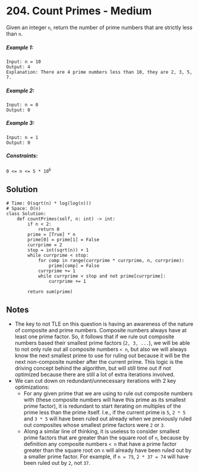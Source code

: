 # 204. Count Primes - Medium

Given an integer `n`, return the number of prime numbers that are strictly less than `n`.

##### Example 1:

```
Input: n = 10
Output: 4
Explanation: There are 4 prime numbers less than 10, they are 2, 3, 5, 7.
```

##### Example 2:

```
Input: n = 0
Output: 0
```

##### Example 3:

```
Input: n = 1
Output: 0
```

##### Constraints:

<code>0 <= n <= 5 * 10<sup>6</sup></code>

## Solution

```
# Time: O(sqrt(n) * log(log(n)))
# Space: O(n)
class Solution:
    def countPrimes(self, n: int) -> int:
        if n < 2:
            return 0
        prime = [True] * n
        prime[0] = prime[1] = False
        currprime = 2
        stop = int(sqrt(n)) + 1
        while currprime < stop:
            for comp in range(currprime * currprime, n, currprime):
                prime[comp] = False
            currprime += 1
            while currprime < stop and not prime[currprime]:
                currprime += 1
        
        return sum(prime)
```

## Notes
- The key to not TLE on this question is having an awareness of the nature of composite and prime numbers. Composite numbers always have at least one prime factor. So, it follows that if we rule out composite numbers based their smallest prime factors (`2, 3, ...`), we will be able to not only rule out all composite numbers `< n`, but also we will always know the next smallest prime to use for ruling out because it will be the next non-composite number after the current prime. This logic is the driving concept behind the algorithm, but will still time out if not optimized because there are still a lot of extra iterations involved.
- We can cut down on redundant/unnecessary iterations with 2 key optimizations:
    - For any given prime that we are using to rule out composite numbers with (these composite numbers will have this prime as its smallest prime factor), it is redundant to start iterating on multiples of the prime less than the prime itself. I.e., if the current prime is `5`, `2 * 5` and `3 * 5` will have been ruled out already when we previously ruled out composites whose smallest prime factors were `2` or `3`.
    - Along a similar line of thinking, it is useless to consider smallest prime factors that are greater than the square root of `n`, because by definition any composite numbers `< n` that have a prime factor greater than the square root on `n` will already have been ruled out by a smaller prime factor. For example, if `n = 75`, `2 * 37 = 74` will have been ruled out by `2`, not `37`.
